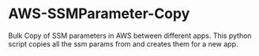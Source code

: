 # AWS-SSMParameter-Copy
Bulk Copy of SSM parameters in AWS between different apps. This python script copies all the ssm params from and creates them for a new app.
